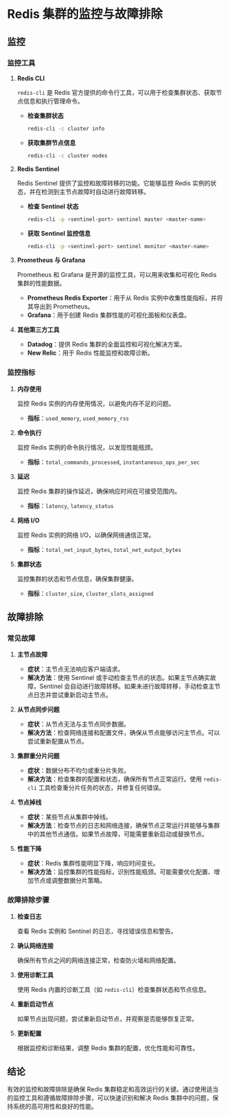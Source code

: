 # Redis 集群的监控与故障排除

## 监控

### 监控工具

1. **Redis CLI**

   `redis-cli` 是 Redis 官方提供的命令行工具，可以用于检查集群状态、获取节点信息和执行管理命令。

   - **检查集群状态**

     ```bash
     redis-cli -c cluster info
     ```

   - **获取集群节点信息**

     ```bash
     redis-cli -c cluster nodes
     ```

2. **Redis Sentinel**

   Redis Sentinel 提供了监控和故障转移的功能。它能够监控 Redis 实例的状态，并在检测到主节点故障时自动进行故障转移。

   - **检查 Sentinel 状态**

     ```bash
     redis-cli -p <sentinel-port> sentinel master <master-name>
     ```

   - **获取 Sentinel 监控信息**

     ```bash
     redis-cli -p <sentinel-port> sentinel monitor <master-name>
     ```

3. **Prometheus 与 Grafana**

   Prometheus 和 Grafana 是开源的监控工具，可以用来收集和可视化 Redis 集群的性能数据。

   - **Prometheus Redis Exporter**：用于从 Redis 实例中收集性能指标，并将其导出到 Prometheus。
   - **Grafana**：用于创建 Redis 集群性能的可视化面板和仪表盘。

4. **其他第三方工具**

   - **Datadog**：提供 Redis 集群的全面监控和可视化解决方案。
   - **New Relic**：用于 Redis 性能监控和故障诊断。

### 监控指标

1. **内存使用**

   监控 Redis 实例的内存使用情况，以避免内存不足的问题。

   - **指标**：`used_memory`, `used_memory_rss`

2. **命令执行**

   监控 Redis 实例的命令执行情况，以发现性能瓶颈。

   - **指标**：`total_commands_processed`, `instantaneous_ops_per_sec`

3. **延迟**

   监控 Redis 集群的操作延迟，确保响应时间在可接受范围内。

   - **指标**：`latency`, `latency_status`

4. **网络 I/O**

   监控 Redis 实例的网络 I/O，以确保网络通信正常。

   - **指标**：`total_net_input_bytes`, `total_net_output_bytes`

5. **集群状态**

   监控集群的状态和节点信息，确保集群健康。

   - **指标**：`cluster_size`, `cluster_slots_assigned`

## 故障排除

### 常见故障

1. **主节点故障**

   - **症状**：主节点无法响应客户端请求。
   - **解决方法**：使用 Sentinel 或手动检查主节点的状态。如果主节点确实故障，Sentinel 会自动进行故障转移。如果未进行故障转移，手动检查主节点日志并尝试重新启动主节点。

2. **从节点同步问题**

   - **症状**：从节点无法与主节点同步数据。
   - **解决方法**：检查网络连接和配置文件，确保从节点能够访问主节点。可以尝试重新配置从节点。

3. **集群重分片问题**

   - **症状**：数据分布不均匀或重分片失败。
   - **解决方法**：检查集群的配置和状态，确保所有节点正常运行。使用 `redis-cli` 工具检查重分片任务的状态，并修复任何错误。

4. **节点掉线**

   - **症状**：某些节点从集群中掉线。
   - **解决方法**：检查节点的日志和网络连接，确保节点正常运行并能够与集群中的其他节点通信。如果节点故障，可能需要重新启动或替换节点。

5. **性能下降**

   - **症状**：Redis 集群性能明显下降，响应时间变长。
   - **解决方法**：监控集群的性能指标，识别性能瓶颈。可能需要优化配置、增加节点或调整数据分片策略。

### 故障排除步骤

1. **检查日志**

   查看 Redis 实例和 Sentinel 的日志，寻找错误信息和警告。

2. **确认网络连接**

   确保所有节点之间的网络连接正常，检查防火墙和网络配置。

3. **使用诊断工具**

   使用 Redis 内置的诊断工具（如 `redis-cli`）检查集群状态和节点信息。

4. **重新启动节点**

   如果节点出现问题，尝试重新启动节点，并观察是否能够恢复正常。

5. **更新配置**

   根据监控和诊断结果，调整 Redis 集群的配置，优化性能和可靠性。

## 结论

有效的监控和故障排除是确保 Redis 集群稳定和高效运行的关键。通过使用适当的监控工具和遵循故障排除步骤，可以快速识别和解决 Redis 集群中的问题，保持系统的高可用性和良好的性能。
